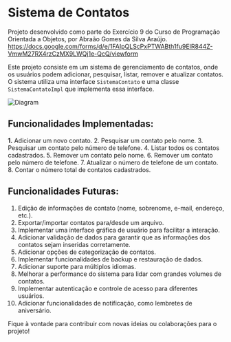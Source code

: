 # Sistema de Contatos

Projeto desenvolvido como parte do Exercício 9 do Curso de Programação Orientada a Objetos, por Abraão Gomes da Silva Araújo.
https://docs.google.com/forms/d/e/1FAIpQLScPxPTWABth1fu9EIR844Z-VmwM27RX4rzCzMX9LWQj1e-QcQ/viewform

Este projeto consiste em um sistema de gerenciamento de contatos, onde os usuários podem adicionar, pesquisar, listar, remover e atualizar contatos. O sistema utiliza uma interface `SistemaContato` e uma classe `SistemaContatoImpl` que implementa essa interface.

![Diagram](https://github.com/Abraaog/SistemaContato/assets/94805151/efa690e1-2e5b-4853-aaf1-8fc267263efb)


## Funcionalidades Implementadas:

**1.** Adicionar um novo contato.
2. Pesquisar um contato pelo nome.
3. Pesquisar um contato pelo número de telefone.
4. Listar todos os contatos cadastrados.
5. Remover um contato pelo nome.
6. Remover um contato pelo número de telefone.
7. Atualizar o número de telefone de um contato.
8. Contar o número total de contatos cadastrados.

## Funcionalidades Futuras:

1. Edição de informações de contato (nome, sobrenome, e-mail, endereço, etc.).
2. Exportar/importar contatos para/desde um arquivo.
3. Implementar uma interface gráfica de usuário para facilitar a interação.
4. Adicionar validação de dados para garantir que as informações dos contatos sejam inseridas corretamente.
5. Adicionar opções de categorização de contatos.
6. Implementar funcionalidades de backup e restauração de dados.
7. Adicionar suporte para múltiplos idiomas.
8. Melhorar a performance do sistema para lidar com grandes volumes de contatos.
9. Implementar autenticação e controle de acesso para diferentes usuários.
10. Adicionar funcionalidades de notificação, como lembretes de aniversário.

Fique à vontade para contribuir com novas ideias ou colaborações para o projeto!
